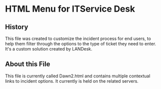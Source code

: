 HTML Menu for ITService Desk
==============

History
--------------

This file was created to customize the incident process for end users, to help them filter through the options to the type of ticket they need to enter. It's a custom solution created by LANDesk.

About this File
--------------

This file is currently called Dawn2.html and contains multiple contextual links to incident options. It currently is held on the related servers.